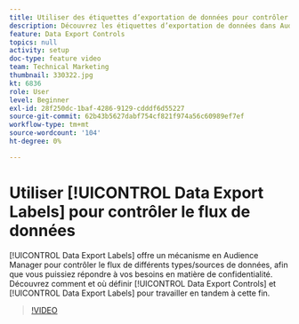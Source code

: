 ```yaml
---
title: Utiliser des étiquettes d’exportation de données pour contrôler le flux de données
description: Découvrez les étiquettes d’exportation de données dans Audience Manager. Vous disposez ainsi d’un mécanisme en Audience Manager pour contrôler le flux de différents types/sources de données, afin que vous puissiez répondre à vos besoins en matière de confidentialité. Découvrez comment et où définir les contrôles des exportations de données et les étiquettes d’exportation de données pour travailler en tandem à cette fin.
feature: Data Export Controls
topics: null
activity: setup
doc-type: feature video
team: Technical Marketing
thumbnail: 330322.jpg
kt: 6836
role: User
level: Beginner
exl-id: 28f250dc-1baf-4286-9129-cdddf6d55227
source-git-commit: 62b43b5627dabf754cf821f974a56c60989ef7ef
workflow-type: tm+mt
source-wordcount: '104'
ht-degree: 0%

---
```


# Utiliser [!UICONTROL Data Export Labels] pour contrôler le flux de données

[!UICONTROL Data Export Labels] offre un mécanisme en Audience Manager pour contrôler le flux de différents types/sources de données, afin que vous puissiez répondre à vos besoins en matière de confidentialité. Découvrez comment et où définir [!UICONTROL Data Export Controls] et [!UICONTROL Data Export Labels] pour travailler en tandem à cette fin.

>[!VIDEO](https://video.tv.adobe.com/v/345094/?quality=12&learn=on&captions=fre_fr)
